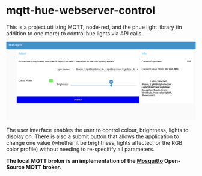 # mqtt-hue-webserver-control
This is a project utilizing MQTT, node-red, and the phue light library (in addition to one more) to control hue lights via API calls.

<img src="phue-dashboard.png">

The user interface enables the user to control colour, brightness, lights to display on. There is also a submit button that allows the application to change one value (whether it be brightness, lights affected, or the RGB color profile) without needing to re-specifify all parameters.

<b>The local MQTT broker is an implementation of the <a href="https://mosquitto.org/">Mosquitto</a> Open-Source MQTT broker.</b>
